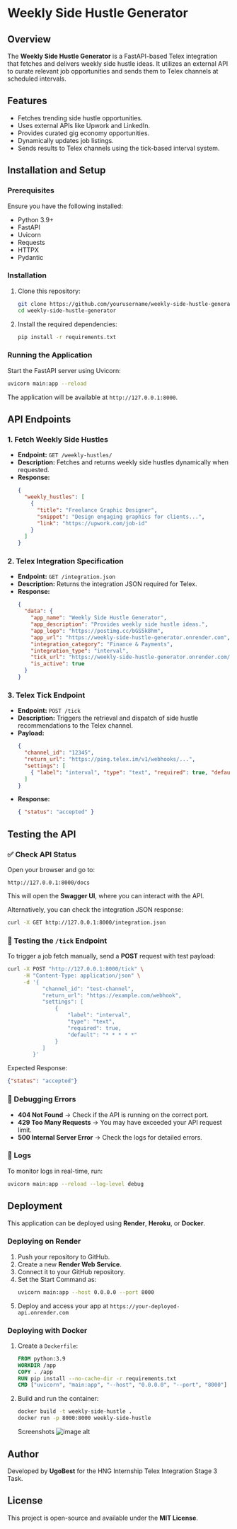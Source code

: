 # Weekly Side Hustle Generator

## Overview
The **Weekly Side Hustle Generator** is a FastAPI-based Telex integration that fetches and delivers weekly side hustle ideas. It utilizes an external API to curate relevant job opportunities and sends them to Telex channels at scheduled intervals.

## Features
- Fetches trending side hustle opportunities.
- Uses external APIs like Upwork and LinkedIn.
- Provides curated gig economy opportunities.
- Dynamically updates job listings.
- Sends results to Telex channels using the tick-based interval system.

## Installation and Setup
### Prerequisites
Ensure you have the following installed:
- Python 3.9+
- FastAPI
- Uvicorn
- Requests
- HTTPX
- Pydantic

### Installation
1. Clone this repository:
   ```sh
   git clone https://github.com/yourusername/weekly-side-hustle-generator.git
   cd weekly-side-hustle-generator
   ```

2. Install the required dependencies:
   ```sh
   pip install -r requirements.txt
   ```

### Running the Application
Start the FastAPI server using Uvicorn:
   ```sh
   uvicorn main:app --reload
   ```
The application will be available at `http://127.0.0.1:8000`.

## API Endpoints

### 1. Fetch Weekly Side Hustles
   - **Endpoint:** `GET /weekly-hustles/`
   - **Description:** Fetches and returns weekly side hustles dynamically when requested.
   - **Response:**
     ```json
     {
       "weekly_hustles": [
         {
           "title": "Freelance Graphic Designer",
           "snippet": "Design engaging graphics for clients...",
           "link": "https://upwork.com/job-id"
         }
       ]
     }
     ```

### 2. Telex Integration Specification
   - **Endpoint:** `GET /integration.json`
   - **Description:** Returns the integration JSON required for Telex.
   - **Response:**
     ```json
     {
       "data": {
         "app_name": "Weekly Side Hustle Generator",
         "app_description": "Provides weekly side hustle ideas.",
         "app_logo": "https://postimg.cc/bGS5k8hm",
         "app_url": "https://weekly-side-hustle-generator.onrender.com",
         "integration_category": "Finance & Payments",
         "integration_type": "interval",
         "tick_url": "https://weekly-side-hustle-generator.onrender.com/tick/",
         "is_active": true
       }
     }
     ```

### 3. Telex Tick Endpoint
   - **Endpoint:** `POST /tick`
   - **Description:** Triggers the retrieval and dispatch of side hustle recommendations to the Telex channel.
   - **Payload:**
     ```json
     {
       "channel_id": "12345",
       "return_url": "https://ping.telex.im/v1/webhooks/...",
       "settings": [
         { "label": "interval", "type": "text", "required": true, "default": "* * * * *" }
       ]
     }
     ```
   - **Response:**
     ```json
     { "status": "accepted" }
     ```

## Testing the API

### ✅ Check API Status
Open your browser and go to:
```
http://127.0.0.1:8000/docs
```
This will open the **Swagger UI**, where you can interact with the API.

Alternatively, you can check the integration JSON response:
```bash
curl -X GET http://127.0.0.1:8000/integration.json
```

### 🔁 Testing the `/tick` Endpoint
To trigger a job fetch manually, send a **POST** request with test payload:
```bash
curl -X POST "http://127.0.0.1:8000/tick" \
     -H "Content-Type: application/json" \
     -d '{
           "channel_id": "test-channel",
           "return_url": "https://example.com/webhook",
           "settings": [
               {
                   "label": "interval",
                   "type": "text",
                   "required": true,
                   "default": "* * * * *"
               }
           ]
        }'
```

Expected Response:
```json
{"status": "accepted"}
```

### 🐛 Debugging Errors
- **404 Not Found** → Check if the API is running on the correct port.
- **429 Too Many Requests** → You may have exceeded your API request limit.
- **500 Internal Server Error** → Check the logs for detailed errors.

### 📜 Logs
To monitor logs in real-time, run:
```bash
uvicorn main:app --reload --log-level debug
```

## Deployment
This application can be deployed using **Render**, **Heroku**, or **Docker**.

### Deploying on Render
1. Push your repository to GitHub.
2. Create a new **Render Web Service**.
3. Connect it to your GitHub repository.
4. Set the Start Command as:
   ```sh
   uvicorn main:app --host 0.0.0.0 --port 8000
   ```
5. Deploy and access your app at `https://your-deployed-api.onrender.com`

### Deploying with Docker
1. Create a `Dockerfile`:
   ```dockerfile
   FROM python:3.9
   WORKDIR /app
   COPY . /app
   RUN pip install --no-cache-dir -r requirements.txt
   CMD ["uvicorn", "main:app", "--host", "0.0.0.0", "--port", "8000"]
   ```
2. Build and run the container:
   ```sh
   docker build -t weekly-side-hustle .
   docker run -p 8000:8000 weekly-side-hustle
   ```
    Screenshots
   ![image alt](https://github.com/telexintegrations/Weekly-Side-Hustle-Generator/blob/6162adab4d95a6d0cc096677d27e4fa84348ab94/e34feed0-f174-4a58-a398-8e9c0a3c0693.JPG)

## Author
Developed by **UgoBest** for the HNG Internship Telex Integration Stage 3 Task.

## License
This project is open-source and available under the **MIT License**.
